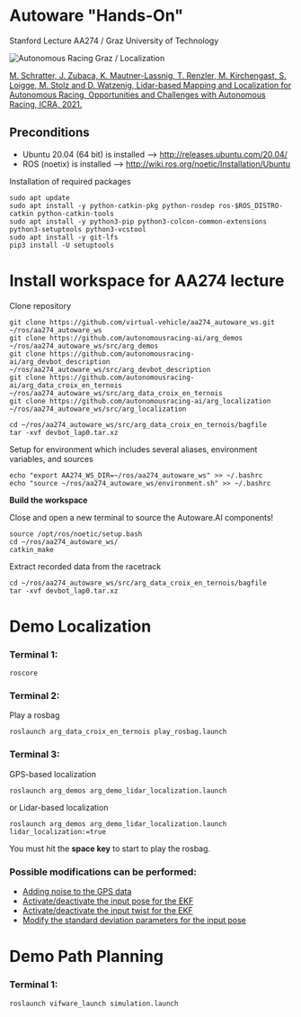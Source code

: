 # Autoware "Hands-On"

Stanford Lecture AA274 / Graz University of Technology 


![Autonomous Racing Graz / Localization](https://github.com/virtual-vehicle/aa274_autoware_ws/blob/master/docs/ARG_Localization.jpg?raw=true "Autonomous Racing Graz / Localiztion")



[M. Schratter, J. Zubaca, K. Mautner-Lassnig, T. Renzler, M. Kirchengast, S. Loigge, M. Stolz and D. Watzenig, Lidar-based Mapping and Localization for Autonomous Racing, Opportunities and Challenges with Autonomous Racing, ICRA, 2021.](https://linklab-uva.github.io/icra-autonomous-racing/contributed_papers/paper4.pdf)

## Preconditions
- Ubuntu 20.04 (64 bit) is installed --> http://releases.ubuntu.com/20.04/
- ROS (noetix) is installed --> http://wiki.ros.org/noetic/Installation/Ubuntu

Installation of required packages
```
sudo apt update
sudo apt install -y python-catkin-pkg python-rosdep ros-$ROS_DISTRO-catkin python-catkin-tools
sudo apt install -y python3-pip python3-colcon-common-extensions python3-setuptools python3-vcstool
sudo apt install -y git-lfs
pip3 install -U setuptools
```


# Install workspace for AA274 lecture
Clone repository
```
git clone https://github.com/virtual-vehicle/aa274_autoware_ws.git ~/ros/aa274_autoware_ws
git clone https://github.com/autonomousracing-ai/arg_demos ~/ros/aa274_autoware_ws/src/arg_demos
git clone https://github.com/autonomousracing-ai/arg_devbot_description ~/ros/aa274_autoware_ws/src/arg_devbot_description
git clone https://github.com/autonomousracing-ai/arg_data_croix_en_ternois ~/ros/aa274_autoware_ws/src/arg_data_croix_en_ternois
git clone https://github.com/autonomousracing-ai/arg_localization ~/ros/aa274_autoware_ws/src/arg_localization 

cd ~/ros/aa274_autoware_ws/src/arg_data_croix_en_ternois/bagfile
tar -xvf devbot_lap0.tar.xz
```
Setup for environment which includes several aliases, environment variables, and sources 
```
echo "export AA274_WS_DIR=~/ros/aa274_autoware_ws" >> ~/.bashrc
echo "source ~/ros/aa274_autoware_ws/environment.sh" >> ~/.bashrc
```	
**Build the workspace**

Close and open a new terminal to source the Autoware.AI components!

```
source /opt/ros/noetic/setup.bash
cd ~/ros/aa274_autoware_ws/
catkin_make
```
Extract recorded data from the racetrack
```
cd ~/ros/aa274_autoware_ws/src/arg_data_croix_en_ternois/bagfile
tar -xvf devbot_lap0.tar.xz
```



# Demo Localization
### Terminal 1:
```
roscore 
```

### Terminal 2:
Play a rosbag
```
roslaunch arg_data_croix_en_ternois play_rosbag.launch 
```

### Terminal 3:
GPS-based localization
```
roslaunch arg_demos arg_demo_lidar_localization.launch
```
or Lidar-based localization
```
roslaunch arg_demos arg_demo_lidar_localization.launch lidar_localization:=true
```

You must hit the **space key** to start to play the rosbag.

### Possible modifications can be performed:
- [Adding noise to the GPS data](https://github.com/virtual-vehicle/aa274_autoware_ws/blob/master/src/arg_localization/arg_launch/launch/Devbot_localization.launch#L14)
- [Activate/deactivate the input pose for the EKF](https://github.com/virtual-vehicle/aa274_autoware_ws/blob/master/src/arg_localization/arg_launch/launch/Devbot_localization.launch#L65)
- [Activate/deactivate the input twist for the EKF](https://github.com/virtual-vehicle/aa274_autoware_ws/blob/master/src/arg_localization/arg_launch/launch/Devbot_localization.launch#L72)
- [Modify the standard deviation parameters for the input pose](https://github.com/virtual-vehicle/aa274_autoware_ws/blob/master/src/arg_localization/arg_launch/launch/Devbot_localization.launch#L76)


# Demo Path Planning 
### Terminal 1:
```
roslaunch vifware_launch simulation.launch
```

